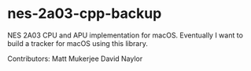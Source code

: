 # nes-2a03-cpp-backup
NES 2A03 CPU and APU implementation for macOS. Eventually I want to build a tracker for macOS using this library.

Contributors:
Matt Mukerjee
David Naylor
